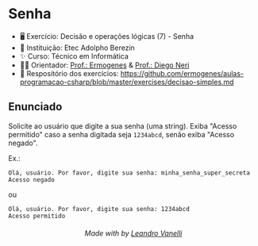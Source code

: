 # Senha

* 🖥️ Exercício: Decisão e operações lógicas (7) - Senha
* 🏫 Instituição: Etec Adolpho Berezin
* ✨ Curso: Técnico em Informática
* 👨‍🏫 Orientador: <a href="https://github.com/ermogenes">Prof.: Ermogenes</a> & <a href="https://github.com/diegoneri">Prof.: Diego Neri</a>
* 📖 Respositório dos exercícios: https://github.com/ermogenes/aulas-programacao-csharp/blob/master/exercises/decisao-simples.md

## Enunciado

Solicite ao usuário que digite a sua senha (uma string). Exiba "Acesso permitido" caso a senha digitada seja `1234abcd`, senão exiba "Acesso negado".

Ex.:
```
Olá, usuário. Por favor, digite sua senha: minha_senha_super_secreta
Acesso negado
```
ou
```
Olá, usuário. Por favor, digite sua senha: 1234abcd
Acesso permitido
```

<h6 align="center">Made with by <a href="https://github.com/LeoVanelli">Leandro Vanelli</a></h6>
